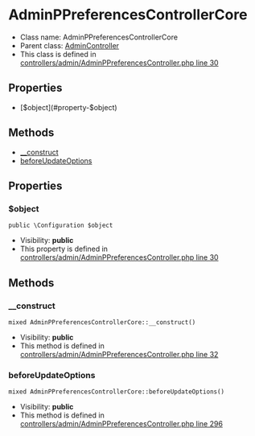 AdminPPreferencesControllerCore
===============






* Class name: AdminPPreferencesControllerCore
* Parent class: [AdminController](AdminControllerCore)
* This class is defined in [controllers/admin/AdminPPreferencesController.php line 30](https://github.com/PrestaShop/PrestaShop/blob/1.6.1.1/controllers/admin/AdminPPreferencesController.php#L30)





Properties
----------

* [$object](#property-$object)

Methods
-------
* [__construct](#method-__construct)
* [beforeUpdateOptions](#method-beforeUpdateOptions)




Properties
----------


### <a name="property-$object"></a>$object

    public \Configuration $object





* Visibility: **public**
* This property is defined in [controllers/admin/AdminPPreferencesController.php line 30](https://github.com/PrestaShop/PrestaShop/blob/1.6.1.1/controllers/admin/AdminPPreferencesController.php#L30)


Methods
-------


### <a name="method-__construct"></a>__construct

    mixed AdminPPreferencesControllerCore::__construct()





* Visibility: **public**
* This method is defined in [controllers/admin/AdminPPreferencesController.php line 32](https://github.com/PrestaShop/PrestaShop/blob/1.6.1.1/controllers/admin/AdminPPreferencesController.php#L32)




### <a name="method-beforeUpdateOptions"></a>beforeUpdateOptions

    mixed AdminPPreferencesControllerCore::beforeUpdateOptions()





* Visibility: **public**
* This method is defined in [controllers/admin/AdminPPreferencesController.php line 296](https://github.com/PrestaShop/PrestaShop/blob/1.6.1.1/controllers/admin/AdminPPreferencesController.php#L296)



